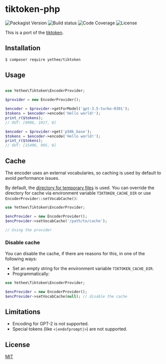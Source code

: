 # tiktoken-php

![Packagist Version](https://img.shields.io/packagist/v/yethee/tiktoken)
![Build status](https://img.shields.io/github/actions/workflow/status/yethee/tiktoken-php/ci.yml?branch=master)
![Code Coverage](https://app.codacy.com/project/badge/Coverage/49ec3803b480478caeca8903b7ff0a69?branch=master)
![License](https://img.shields.io/github/license/yethee/tiktoken-php)

This is a port of the [tiktoken](https://github.com/openai/tiktoken).

## Installation

```bash
$ composer require yethee/tiktoken
```

## Usage

```php

use Yethee\Tiktoken\EncoderProvider;

$provider = new EncoderProvider();

$encoder = $provider->getForModel('gpt-3.5-turbo-0301');
$tokens = $encoder->encode('Hello world!');
print_r($tokens);
// OUT: [9906, 1917, 0]

$encoder = $provider->get('p50k_base');
$tokens = $encoder->encode('Hello world!');
print_r($tokens);
// OUT: [15496, 995, 0]
```

## Cache

The encoder uses an external vocabularies, so caching is used by default
to avoid performance issues.

By default, the [directory for temporary files](https://www.php.net/manual/en/function.sys-get-temp-dir.php) is used.
You can override the directory for cache via environment variable `TIKTOKEN_CACHE_DIR`
or use `EncoderProvider::setVocabCache()`:

```php
use Yethee\Tiktoken\EncoderProvider;

$encProvider = new EncoderProvider();
$encProvider->setVocabCache('/path/to/cache');

// Using the provider
```

### Disable cache

You can disable the cache, if there are reasons for this,
in one of the following ways:

* Set an empty string for the environment variable `TIKTOKEN_CACHE_DIR`.
* Programmatically:

```php
use Yethee\Tiktoken\EncoderProvider;

$encProvider = new EncoderProvider();
$encProvider->setVocabCache(null); // disable the cache
```

## Limitations

* Encoding for GPT-2 is not supported.
* Special tokens (like `<|endofprompt|>`) are not supported.

## License

[MIT](./LICENSE)
